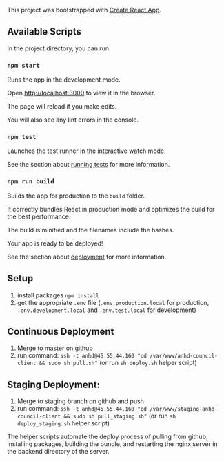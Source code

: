 This project was bootstrapped with [Create React App](https://github.com/facebook/create-react-app).

## Available Scripts

In the project directory, you can run:

### `npm start`

Runs the app in the development mode.

Open [http://localhost:3000](http://localhost:3000) to view it in the browser.

The page will reload if you make edits.

You will also see any lint errors in the console.

### `npm test`

Launches the test runner in the interactive watch mode.

See the section about [running tests](https://facebook.github.io/create-react-app/docs/running-tests) for more information.

### `npm run build`

Builds the app for production to the `build` folder.

It correctly bundles React in production mode and optimizes the build for the best performance.

The build is minified and the filenames include the hashes.

Your app is ready to be deployed!

See the section about [deployment](https://facebook.github.io/create-react-app/docs/deployment) for more information.

## Setup

1. install packages `npm install`
2. get the appropriate `.env` file (`.env.production.local` for production, `.env.development.local` and `.env.test.local` for development)

## Continuous Deployment

1. Merge to master on github
2. run command: `ssh -t anhd@45.55.44.160 "cd /var/www/anhd-council-client && sudo sh pull.sh"` (or run `sh deploy.sh` helper script)

## Staging Deployment:

1. Merge to staging branch on github and push
2. run command: `ssh -t anhd@45.55.44.160 "cd /var/www/staging-anhd-council-client && sudo sh pull_staging.sh"` (or run `sh deploy_staging.sh` helper script)

The helper scripts automate the deploy process of pulling from github, installing packages, building the bundle, and restarting the nginx server in the backend directory of the server.
